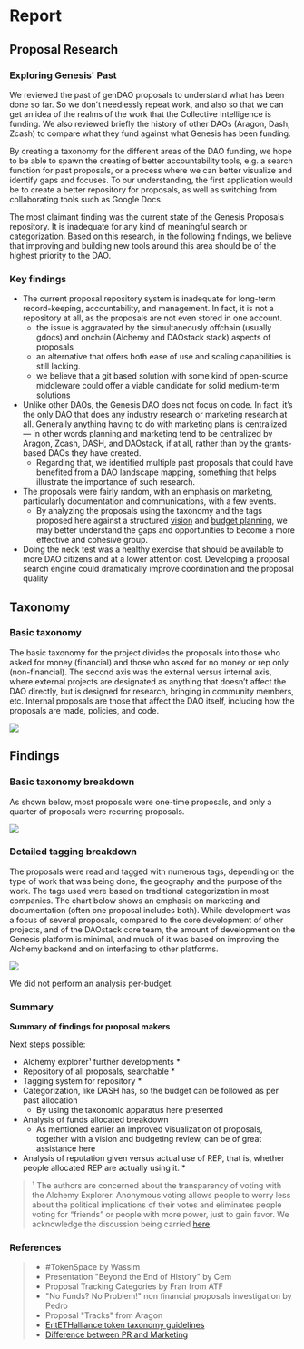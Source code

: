 # Report

## Proposal Research

### Exploring Genesis' Past

We reviewed the past of genDAO proposals to understand what has been done so far. So we don't needlessly repeat work, and also so that we can get an idea of the realms of the work that the Collective Intelligence is funding. We also reviewed briefly the history of other DAOs \(Aragon, Dash, Zcash\) to compare what they fund against what Genesis has been funding.

By creating a taxonomy for the different areas of the DAO funding, we hope to be able to spawn the creating of better accountability tools, e.g. a search function for past proposals, or a process where we can better visualize and identify gaps and focuses. To our understanding, the first application would be to create a better repository for proposals, as well as switching from collaborating tools such as Google Docs.

The most claimant finding was the current state of the Genesis Proposals repository. It is inadequate for any kind of meaningful search or categorization. Based on this research, in the following findings, we believe that improving and building new tools around this area should be of the highest priority to the DAO.

### Key findings

* The current proposal repository system is inadequate for long-term record-keeping, accountability, and management. In fact, it is not a repository at all, as the proposals are not even stored in one account.
  * the issue is aggravated by the simultaneously offchain \(usually gdocs\) and onchain \(Alchemy and DAOstack stack\) aspects of proposals
  * an alternative that offers both ease of use and scaling capabilities is still lacking. 
  * we believe that a git based solution with some kind of open-source middleware could offer a viable candidate for solid medium-term solutions
* Unlike other DAOs, the Genesis DAO does not focus on code. In fact, it’s the only DAO that does any industry research or marketing research at all. Generally anything having to do with marketing plans is centralized — in other words planning and marketing tend to be centralized by Aragon, Zcash, DASH, and DAOstack, if at all, rather than by the grants-based DAOs they have created.
  * Regarding that, we identified multiple past proposals that could have benefited from a DAO landscape mapping, something that helps illustrate the importance of such research.
* The proposals were fairly random, with an emphasis on marketing, particularly documentation and communications, with a few events.
  * By analyzing the proposals using the taxonomy and the tags proposed here against a structured [vision](https://docs.google.com/document/d/10-0ppf_QpYdlBC_AFWt-QhJWyUpBRl5zU9bU1AWXUqU/edit#heading=h.ggo559linbt0) and [budget planning](https://docs.google.com/document/d/1fyhXSv_yp38FbC-R3aJPqqVJDvi6i0LATZya5F9vtZ4/edit), we may better understand the gaps and opportunities to become a more effective and cohesive group.
* Doing the neck test was a healthy exercise that should be available to more DAO citizens and at a lower attention cost. Developing a proposal search engine could dramatically improve coordination and the proposal quality 

## **Taxonomy**

### **Basic taxonomy**

The basic taxonomy for the project divides the proposals into those who asked for money \(financial\) and those who asked for no money or rep only \(non-financial\). The second axis was the external versus internal axis, where external projects are designated as anything that doesn’t affect the DAO directly, but is designed for research, bringing in community members, etc. Internal proposals are those that affect the DAO itself, including how the proposals are made, policies, and code.

![](https://lh4.googleusercontent.com/qsRyIvdK6fI4HdkR8G9HgJaWgjPdZsE7kbzA-W7WhileAAOVkV8adn3w2ggkYKlNk0Xb26L6yfmbzQC9les-u8UJyzn1Al58GWNXYZDRFm_Z-DRbY_J1QCTpkTw-Cs3J_YvZeYYgPIf1eAgyHw)

## **Findings**

### **Basic taxonomy breakdown**

As shown below, most proposals were one-time proposals, and only a quarter of proposals were recurring proposals.

![](https://lh3.googleusercontent.com/wumD7fd4nrbceabuvdS3sGDX2jyy8q-9ZG4-pxo691o-eRuwAeDCFemrRad14bSpNr2v8suCg_JZQrmGl0tsGIRNPdcZKYKVclPpXBVsgz8t_OAs6FxX-yfAXkGFNUU3uMKUmsMcbWRE89mnKg)

### **Detailed tagging breakdown**

The proposals were read and tagged with numerous tags, depending on the type of work that was being done, the geography and the purpose of the work. The tags used were based on traditional categorization in most companies. The chart below shows an emphasis on marketing and documentation \(often one proposal includes both\). While development was a focus of several proposals, compared to the core development of other projects, and of the DAOstack core team, the amount of development on the Genesis platform is minimal, and much of it was based on improving the Alchemy backend and on interfacing to other platforms.

![](https://lh4.googleusercontent.com/TvBNcW5eWIzwRWWbXnmTY6blIbhPGZswB0ZBqgrCNxHTl2pk5m-PQjvZRArm729QzdmpioeQM07NNyK2FFmL2_pMPVLrBihg-s_xryPOlxXF-Vl1at678A_X7ujRLKfhFxAN0exgAk0CaUWs1A)

We did not perform an analysis per-budget.

### Summary 

**Summary of findings for proposal makers**

 Next steps possible:

* Alchemy explorer¹ further developments 
  * 
* Repository of all proposals, searchable
  * 
* Tagging system for repository
  * 
* Categorization, like DASH has, so the budget can be followed as per past allocation 
  * By using the taxonomic apparatus here presented
* Analysis of funds allocated breakdown 
  * As mentioned earlier an improved visualization of proposals, together with a vision and budgeting review, can be of great assistance here
* Analysis of reputation given versus actual use of REP, that is, whether people allocated REP are actually using it.
  * 

> ¹ The authors are concerned about the transparency of voting with the Alchemy Explorer. Anonymous voting allows people to worry less about the political implications of their votes and eliminates people voting for “friends” or people with more power, just to gain favor. We acknowledge the discussion being carried [here](https://daotalk.org/t/private-voting-module/469/2?u=pat).

### References

> * \#TokenSpace by Wassim
> * Presentation "Beyond the End of History" by Cem
> * Proposal Tracking Categories by Fran from ATF
> * "No Funds? No Problem!" non financial proposals investigation by Pedro
> * Proposal "Tracks" from Aragon
> * [EntETHalliance token taxonomy guidelines](undefined)
> * [Difference between PR and Marketing](undefined)

